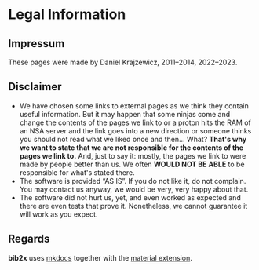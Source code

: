 Legal Information
=================

Impressum
---------

These pages were made by Daniel Krajzewicz, 2011&ndash;2014, 2022&ndash;2023.


Disclaimer
----------

* We have chosen some links to external pages as we think they contain useful information. But it may happen that some ninjas come and change the contents of the pages we link to or a proton hits the RAM of an NSA server and the link goes into a new direction or someone thinks you should not read what we liked once and then… What?
  **That&apos;s why we want to state that we are not responsible for the contents of the pages we link to.**
  And, just to say it: mostly, the pages we link to were made by people better than us. We often **WOULD NOT BE ABLE** to be responsible for what&apos;s stated there.
* The software is provided “AS IS”. If you do not like it, do not complain. You may contact us anyway, we would be very, very happy about that.
* The software did not hurt us, yet, and even worked as expected and there are even tests that prove it. Nonetheless, we cannot guarantee it will work as you expect.


Regards
-------

**bib2x** uses [mkdocs](https://www.mkdocs.org/) together with the [material extension](https://squidfunk.github.io/mkdocs-material/).


